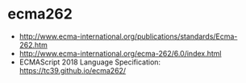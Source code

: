 # ecma262

* <http://www.ecma-international.org/publications/standards/Ecma-262.htm>
* <http://www.ecma-international.org/ecma-262/6.0/index.html>
* ECMAScript 2018 Language Specification: <https://tc39.github.io/ecma262/>


